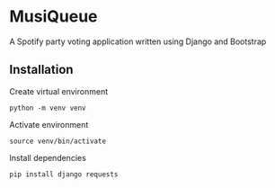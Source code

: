 # MusiQueue
A Spotify party voting application written using Django and Bootstrap

## Installation
Create virtual environment

``` python -m venv venv ```

Activate environment

``` source venv/bin/activate ```

Install dependencies

``` pip install django requests ```
